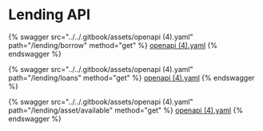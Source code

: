 # Lending API

{% swagger src="../../.gitbook/assets/openapi (4).yaml" path="/lending/borrow" method="get" %}
[openapi (4).yaml](<../../.gitbook/assets/openapi (4).yaml>)
{% endswagger %}

{% swagger src="../../.gitbook/assets/openapi (4).yaml" path="/lending/loans" method="get" %}
[openapi (4).yaml](<../../.gitbook/assets/openapi (4).yaml>)
{% endswagger %}

{% swagger src="../../.gitbook/assets/openapi (4).yaml" path="/lending/asset/available" method="get" %}
[openapi (4).yaml](<../../.gitbook/assets/openapi (4).yaml>)
{% endswagger %}
